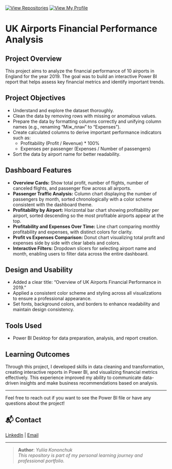 [![View Repositories](https://img.shields.io/badge/View-My_Repositories-blue?logo=GitHub)](https://github.com/Yulia-Momotyuk?tab=repositories)
[![View My Profile](https://img.shields.io/badge/View-My_Profile-green?logo=GitHub)](https://github.com/Yulia-Momotyuk)
# UK Airports Financial Performance Analysis

## Project Overview

This project aims to analyze the financial performance of 10 airports in England for the year 2019. The goal was to build an interactive Power BI report that helps assess key financial metrics and identify important trends.

## Project Objectives

- Understand and explore the dataset thoroughly.
- Clean the data by removing rows with missing or anomalous values.
- Prepare the data by formatting columns correctly and unifying column names (e.g., renaming “Між_план” to “Expenses”).
- Create calculated columns to derive important performance indicators such as:
  - Profitability (Profit / Revenue) * 100%
  - Expenses per passenger (Expenses / Number of passengers)
- Sort the data by airport name for better readability.

## Dashboard Features

- **Overview Cards:** Show total profit, number of flights, number of canceled flights, and passenger flow across all airports.
- **Passenger Traffic Analysis:** Column chart displaying the number of passengers by month, sorted chronologically with a color scheme consistent with the dashboard theme.
- **Profitability by Airport:** Horizontal bar chart showing profitability per airport, sorted descending so the most profitable airports appear at the top.
- **Profitability and Expenses Over Time:** Line chart comparing monthly profitability and expenses, with distinct colors for clarity.
- **Profit vs Expenses Comparison:** Donut chart visualizing total profit and expenses side by side with clear labels and colors.
- **Interactive Filters:** Dropdown slicers for selecting airport name and month, enabling users to filter data across the entire dashboard.

## Design and Usability

- Added a clear title: “Overview of UK Airports Financial Performance in 2019.”
- Applied a consistent color scheme and styling across all visualizations to ensure a professional appearance.
- Set fonts, background colors, and borders to enhance readability and maintain design consistency.

## Tools Used

- Power BI Desktop for data preparation, analysis, and report creation.

## Learning Outcomes

Through this project, I developed skills in data cleaning and transformation, creating interactive reports in Power BI, and visualizing financial metrics effectively. This experience improved my ability to communicate data-driven insights and make business recommendations based on analysis.

---

Feel free to reach out if you want to see the Power BI file or have any questions about the project!

## 📬 Contact

[LinkedIn](https://www.linkedin.com/in/yuliia-kononchuk-78913633b/) | [Email](mailto:kononchuk.yuliia@gmail.com)

---
> **Author**: _Yuliia Kononchuk_  
> _This repository is part of my personal learning journey and professional portfolio._ 

